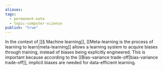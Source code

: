 ```yaml
---
aliases: 
tags:
  - permanent-note
  - topic-computer-science
publish: "true"
---
```

In the context of [[§ Machine learning]], [[Meta-learning is the process of learning to learn|meta-learning]] allows a learning system to acquire biases through training, instead of biases being explicitly engineered. This is important because according to the [[Bias-variance trade-off|bias-variance trade-off]], implicit biases are needed for data-efficient learning.